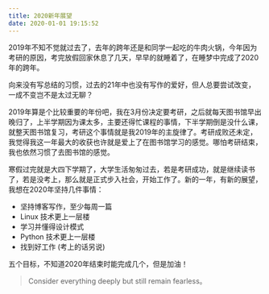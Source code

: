 ```yaml
---
title: 2020新年展望
date: 2020-01-01 19:15:52
---
```


2019年不知不觉就过去了，去年的跨年还是和同学一起吃的牛肉火锅，今年因为考研的原因，考完放假回家休息了几天，早早的就睡着了，在睡梦中完成了2020年的跨年。
<!--more-->
向来没有写总结的习惯，过去的21年中也没有写作的爱好，但人总要尝试改变，一成不变岂不是太过无聊？

2019年算是个比较重要的年份吧，我在3月份决定要考研，之后就每天图书馆早出晚归了，上半学期因为课太多，主要还得忙课程的事情，下半学期倒是没什么课，就整天图书馆复习，考研这个事情就是我2019年的主旋律了。考研成败还未定，我觉得我这一年最大的收获也许就是爱上了在图书馆学习的感觉。哪怕考研结束，我也依然习惯了去图书馆的感觉。

寒假过完就是大四下学期了，大学生活匆匆过去，若是考研成功，就是继续读书了，若是没考上，那么就是正式步入社会，开始工作了。新的一年，有新的展望，我想在2020年坚持几件事情：

+ 坚持博客写作，至少每周一篇
+ Linux 技术更上一层楼
+ 学习并懂得设计模式
+ Python 技术更上一层楼
+ 找到好工作 (考上的话另说)

五个目标，不知道2020年结束时能完成几个，但是加油！

> Consider everything deeply but still remain fearless。

